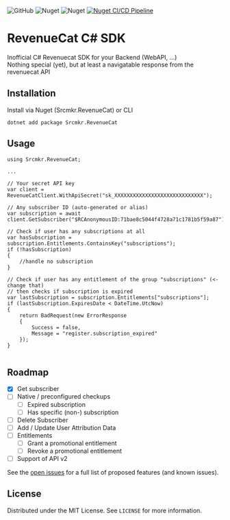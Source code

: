 ![GitHub](https://img.shields.io/github/license/srcmkr/revenuecat) 
![Nuget](https://img.shields.io/nuget/v/Srcmkr.RevenueCat)
![Nuget](https://img.shields.io/nuget/dt/Srcmkr.RevenueCat)
[![Nuget CI/CD Pipeline](https://github.com/srcmkr/revenuecat/actions/workflows/publish-nuget.yml/badge.svg)](https://github.com/srcmkr/revenuecat/actions/workflows/publish-nuget.yml)

# RevenueCat C# SDK
Inofficial C# Revenuecat SDK for your Backend (WebAPI, ...)\
Nothing special (yet), but at least a navigatable response from the revenuecat API

## Installation
Install via Nuget (Srcmkr.RevenueCat) or CLI

```dotnet add package Srcmkr.RevenueCat```

## Usage
```
using Srcmkr.RevenueCat;

...

// Your secret API key
var client = RevenueCatClient.WithApiSecret("sk_XXXXXXXXXXXXXXXXXXXXXXXXXXXXX");

// Any subscriber ID (auto-generated or alias)
var subscription = await client.GetSubscriber("$RCAnonymousID:71bae8c5044f4728a71c1781b5f59a87");

// Check if user has any subscriptions at all
var hasSubscription = subscription.Entitlements.ContainsKey("subscriptions");
if (!hasSubscription) 
{ 
    //handle no subscription 
}

// Check if user has any entitlement of the group "subscriptions" (<- change that)
// then checks if subscription is expired
var lastSubscription = subscription.Entitlements["subscriptions"];
if (lastSubscription.ExpiresDate < DateTime.UtcNow)
{
    return BadRequest(new ErrorResponse
    {
        Success = false,
        Message = "register.subscription_expired"
    });
}
 
```

## Roadmap

- [x] Get subscriber
- [ ] Native / preconfigured checkups
  - [ ] Expired subscription
  - [ ] Has specific (non-) subscription
- [ ] Delete Subscriber
- [ ] Add / Update User Attribution Data
- [ ] Entitlements
    - [ ] Grant a promotional entitlement
    - [ ] Revoke a promotional entitlement
- [ ] Support of API v2

See the [open issues](https://github.com/srcmkr/revenuecat/issuess) for a full list of proposed features (and known issues).

## License

Distributed under the MIT License. See `LICENSE` for more information.